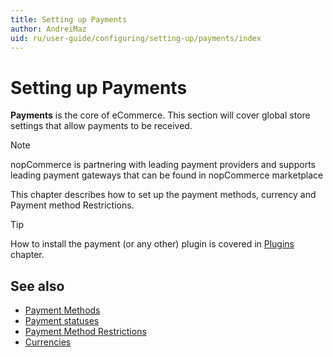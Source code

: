 ```yaml
---
title: Setting up Payments
author: AndreiMaz
uid: ru/user-guide/configuring/setting-up/payments/index
---
```

# Setting up Payments

**Payments** is the core of eCommerce. This section will cover global store settings that allow payments to be received.

> [!NOTE]
> nopCommerce is partnering with leading payment providers and supports leading payment gateways that can be found in nopCommerce marketplace

This chapter describes how to set up the payment methods, currency and Payment method Restrictions.

> [!TIP]
> How to install the payment (or any other) plugin is covered in [Plugins](xref:ru/user-guide/configuring/system/plugins) chapter.

## See also

- [Payment Methods](xref:ru/user-guide/configuring/setting-up/payments/methods/index)
- [Payment statuses](xref:ru/user-guide/configuring/setting-up/payments/payment-statuses)
- [Payment Method Restrictions](xref:ru/user-guide/configuring/setting-up/payments/payment-method-restrictions)
- [Currencies](xref:ru/user-guide/configuring/setting-up/payments/currencies)
